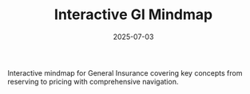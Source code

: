 ﻿---
title: "Interactive GI Mindmap"
date: 2025-07-03
draft: false
description: "Interactive mindmap for General Insurance concepts covering reserving, pricing, and key GI topics"
tags: ["actuarial-exams", "pricing"]
external_url: "/interactive-gi-mindmap.html"
slug: "interactive-gi-mindmap"
type: "project"
---

Interactive mindmap for General Insurance covering key concepts from reserving to pricing with comprehensive navigation.